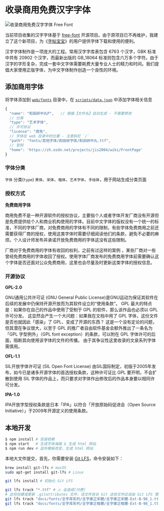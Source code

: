 收录商用免费汉字字体
===

![收录商用免费汉字字体 Free Font](https://github.com/user-attachments/assets/c692b55e-9946-4fb7-9a1d-e5fe8c60ea09)

当前项目收集的汉字字体基于 [free-font](https://github.com/wordshub/free-font) 开源项目。由于原项目已不再维护，我建立了这个新项目，为《[字帖宝宝](https://github.com/jaywcjlove/copybook-generator)》的用户提供字体下载和使用的便利。

汉字字体制作是一项庞大的工程。常用汉字字库表包含 6763 个汉字，GBK 标准中共有 20902 个汉字，而最新出版的 GB_18064 标准则包含六万多个字符。由于汉字的字形复杂，完成一套中文字体需要耗费大量专业人士的精力和时间。我们提倡大家使用正版字体，为中文字体制作创造一个良性的环境。

## 添加商用字体

将字体添加到 [`web/fonts`](./web/fonts/) 目录中，在 [`scripts/data.json`](./scripts/data.json) 中添加字体相关信息

```js
{
  "name": "和田研中丸P",   // 根据【文件名】自动生成 - 不需要修改
  // 分类
  "type": "艺术字体",
  // 许可协议
  "license": "商免",
  // 字体在 web 目录中的位置 - 注意斜杠 `/`
  "path": "fonts/其他字体/和田研字体/和田研中丸.ttf",
  // 官网
  "home": 'https://zh.osdn.net/projects/jis2004/wiki/FrontPage'
}
```

### 字体分类

`字体` 分类(`type`) `黑体`、`宋体`、`楷体`、`艺术字体`、`手绘体`，用于网站生成分类页面

### 授权方式

**免费商用字体**

商用免费不是一种开源软件的授权协议，主要指个人或者字体开发厂商没有开源但是免费提供给个人和商业机构使用的字体。目前中文字体的版权没有一个统一的标准，不同的字体厂商，对免费商用的字体有不同的限制，有些字体免费商用之前还需要获得厂商的授权，使用这类字体时需要仔细阅读他们的条款，避免不必要的麻烦。个人设计师发布并承诺开放免费商用的字体这没有这些限制。

厂商对于免费商用的字体有收回的权利，之前有过这样的案例 ，某些厂商对一些曾经免费商用的字体收回了授权。使用字体厂商发布的免费商用字体前需要确认这个字体是否还面对公众免费商用，这里也会尽量及时更新这类字体的授权信息。

### 开源协议

**GPL-2.0**

GNU通用公共许可证 (GNU General Public License)是GNU运动为保证其软件在后续的发展中仍保持开源开放而为其软件设立的“使用条款”。 GPL 最大的特点是：如果你在自己的作品中使用了受制于 GPL 的软件，那么该作品也必须以 GPL 许可分发。 这显然会产生一个大问题：如果我在文档中用了 GPL 字体，这份文件是否也就因此「感染」了 GPL、变成了开源的东西？ 这是一个没有定论的问题，但其潜在争议很大，以至于 GPL 的推广者自由软件基金会额外推出了一条名为「GPL 字型例外」（GPL font exception）的条款，可以附在 GPL 字体许可的后面，阻断其向使用该字体的文件的传播。 由于其争议性这里收录的文泉系列字体需慎用。

**OFL-1.1**

SIL开放字体许可证 (SIL Open Font License) 由SIL国际制定，初版于2005年发布，如今已是诸多开源字体的首选授权条款，这种许可证比 GPL 要开明，不会扩散到使用 SIL 字体的作品上，而只要求对字体作出修改后的作品本身要以相同许可分发。

**IPA-1.0**

IPA开放字型授权条款是日本「IPA」以符合「开放原始码促进会（Open Source Initiative）」于2009年开源定义的使用条款。

## 本地开发

```sh
$ npm install # 安装依赖
$ npm start   # 生成字体海报 & 生成 html 网站
$ npm run dev # 监听模板改变，生成 html 网站
```

本地大文件提交，首先，你需要安装 [Git LFS](https://git-lfs.com/)，命令安装如下：

```sh
brew install git-lfs # macOS
sudo apt-get install git-lfs # Linux

git lfs install # 初始化 Git LFS

git lfs track "*.ttf" # ⚠️ 会造成[付费]
# 这将创建或更新 .gitattributes 文件，该文件告诉 Git 这些文件应该由 Git LFS 管理
git lfs track "docs/fonts/全字库系列/全字庫正宋體/全字庫正宋體-Ext-B-98_1.ttf"
git lfs track "docs/fonts/全字库系列/全字庫正楷體/全字庫正楷體-Ext-B-98_1.ttf"
```